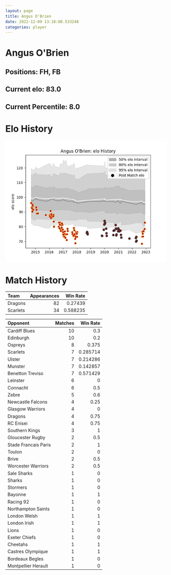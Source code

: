 ```yaml
---  
layout: page  
title: Angus O'Brien  
date: 2022-12-09 13:18:08.533248  
categories: player  
---
```

# Angus O'Brien

## Positions: FH, FB

## Current elo: 83.0

## Current Percentile: 8.0

# Elo History


![elo history](history_AngusO'Brien.png)
# Match History


| Team     |   Appearances |   Win Rate |
|:---------|--------------:|-----------:|
| Dragons  |            82 |   0.27439  |
| Scarlets |            34 |   0.588235 |

| Opponent             |   Matches |   Win Rate |
|:---------------------|----------:|-----------:|
| Cardiff Blues        |        10 |   0.3      |
| Edinburgh            |        10 |   0.2      |
| Ospreys              |         8 |   0.375    |
| Scarlets             |         7 |   0.285714 |
| Ulster               |         7 |   0.214286 |
| Munster              |         7 |   0.142857 |
| Benetton Treviso     |         7 |   0.571429 |
| Leinster             |         6 |   0        |
| Connacht             |         6 |   0.5      |
| Zebre                |         5 |   0.6      |
| Newcastle Falcons    |         4 |   0.25     |
| Glasgow Warriors     |         4 |   0        |
| Dragons              |         4 |   0.75     |
| RC Enisei            |         4 |   0.75     |
| Southern Kings       |         3 |   1        |
| Gloucester Rugby     |         2 |   0.5      |
| Stade Francais Paris |         2 |   1        |
| Toulon               |         2 |   0        |
| Brive                |         2 |   0.5      |
| Worcester Warriors   |         2 |   0.5      |
| Sale Sharks          |         1 |   0        |
| Sharks               |         1 |   0        |
| Stormers             |         1 |   0        |
| Bayonne              |         1 |   1        |
| Racing 92            |         1 |   0        |
| Northampton Saints   |         1 |   0        |
| London Welsh         |         1 |   1        |
| London Irish         |         1 |   1        |
| Lions                |         1 |   0        |
| Exeter Chiefs        |         1 |   0        |
| Cheetahs             |         1 |   1        |
| Castres Olympique    |         1 |   1        |
| Bordeaux Begles      |         1 |   0        |
| Montpellier Herault  |         1 |   0        |